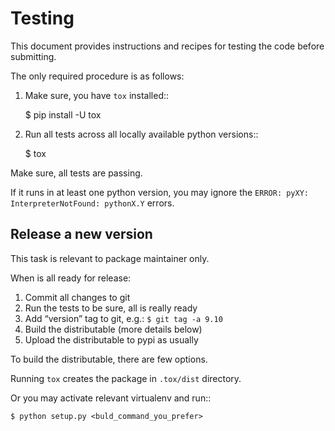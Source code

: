 # Testing

This document provides instructions and recipes for testing the code
before submitting.

The only required procedure is as follows:

1.  Make sure, you have `tox` installed::

    $ pip install -U tox

2.  Run all tests across all locally available python versions::

    $ tox

Make sure, all tests are passing.

If it runs in at least one python version, you may ignore the
`ERROR: pyXY: InterpreterNotFound: pythonX.Y` errors.

## Release a new version

This task is relevant to package maintainer only.

When is all ready for release:

1.  Commit all changes to git
2.  Run the tests to be sure, all is really ready
3.  Add “version” tag to git, e.g.: `$ git tag -a 9.10`
4.  Build the distributable (more details below)
5.  Upload the distributable to pypi as usually

To build the distributable, there are few options.

Running `tox` creates the package in `.tox/dist` directory.

Or you may activate relevant virtualenv and run::

    $ python setup.py <buld_command_you_prefer>
